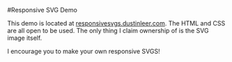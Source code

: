#Responsive SVG Demo

This demo is located at [responsivesvgs.dustinleer.com](responsivesvgdemo.dustinleer.com). The HTML and CSS are all open to be used. The only thing I claim ownership of is the SVG image itself.

I encourage you to make your own responsive SVGS!